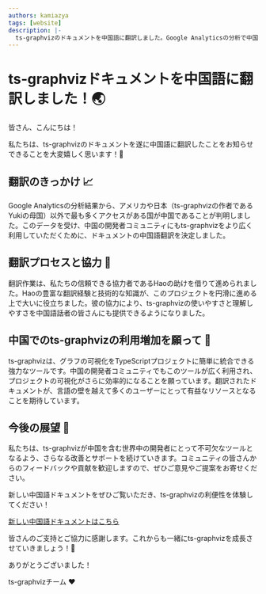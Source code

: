 ```yaml
---
authors: kamiazya
tags: [website]
description: |-
  ts-graphvizのドキュメントを中国語に翻訳しました。Google Analyticsの分析で中国からのアクセスが多かったことを受け、Haoの協力を得て翻訳作業を進めました。中国でのts-graphvizの利用増加とさらなる発展を目指しています。
---
```

# ts-graphvizドキュメントを中国語に翻訳しました！🌏

皆さん、こんにちは！

私たちは、ts-graphvizのドキュメントを遂に中国語に翻訳したことをお知らせできることを大変嬉しく思います！🚀

<!-- truncate -->

## 翻訳のきっかけ 📈

Google Analyticsの分析結果から、アメリカや日本（ts-graphvizの作者であるYukiの母国）以外で最も多くアクセスがある国が中国であることが判明しました。このデータを受け、中国の開発者コミュニティにもts-graphvizをより広く利用していただくために、ドキュメントの中国語翻訳を決定しました。

## 翻訳プロセスと協力 🤝

翻訳作業は、私たちの信頼できる協力者であるHaoの助けを借りて進められました。Haoの豊富な翻訳経験と技術的な知識が、このプロジェクトを円滑に進める上で大いに役立ちました。彼の協力により、ts-graphvizの使いやすさと理解しやすさを中国語話者の皆さんにも提供できるようになりました。

## 中国でのts-graphvizの利用増加を願って 🌟

ts-graphvizは、グラフの可視化をTypeScriptプロジェクトに簡単に統合できる強力なツールです。中国の開発者コミュニティでもこのツールが広く利用され、プロジェクトの可視化がさらに効率的になることを願っています。翻訳されたドキュメントが、言語の壁を越えて多くのユーザーにとって有益なリソースとなることを期待しています。

## 今後の展望 🚀

私たちは、ts-graphvizが中国を含む世界中の開発者にとって不可欠なツールとなるよう、さらなる改善とサポートを続けていきます。コミュニティの皆さんからのフィードバックや貢献を歓迎しますので、ぜひご意見やご提案をお寄せください。

新しい中国語ドキュメントをぜひご覧いただき、ts-graphvizの利便性を体験してください！

[新しい中国語ドキュメントはこちら](/zh-CN/)

皆さんのご支持とご協力に感謝します。これからも一緒にts-graphvizを成長させていきましょう！🌈

ありがとうございました！

ts-graphvizチーム ❤️
